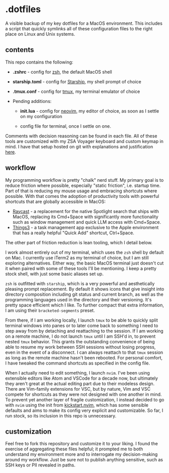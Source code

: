 # .dotfiles

A visible backup of my key dotfiles for a MacOS environment. This includes a script that quickly symlinks all of these configuration files to the right place on Linux and Unix systems.

## contents

This repo contains the following:

* **.zshrc** - config for [zsh](https://github.com/zsh-users/zsh), the default MacOS shell

* **starship.toml** - config for [Starship](https://github.com/starship/starship), my shell prompt of choice

* **.tmux.conf** - config for [tmux](https://github.com/tmux/tmux), my terminal emulator of choice

* Pending additions:

    * **init.lua** - config for [neovim](https://github.com/neovim/neovim), my editor of choice, as soon as I settle on my configuration

    * config file for terminal, once I settle on one.

Comments with decision reasoning can be found in each file. All of these tools are customized with my ZSA Voyager keyboard and custom keymap in mind. I have that setup hosted on git with explanations and justification [here](https://github.com/hb-robo/zsa-voyager-keymap).


## workflow

My programming workflow is pretty "chalk" nerd stuff. My primary goal is to reduce friction where possible, especially "static friction", i.e. startup time. Part of that is reducing my mouse usage and embracing shortcuts where possible. With that comes the adoption of productivity tools with powerful shortcuts that are globally accessible in MacOS:
* [Raycast](https://www.raycast.com/ios) - a replacement for the native Spotlight search that ships with MacOS, replacing its Cmd+Space with significantly more functionality such as window management and quick LLM access with Cmd+Space.
* [Things3](https://culturedcode.com/things/) - a task management app exclusive to the Apple environment that has a really helpful "Quick Add" shortcut, Ctrl+Space.

The other part of friction reduction is lean tooling, which I detail below.

I work almost entirely out of my terminal, which uses the `zsh` shell by default on Mac. I currently use iTerm2 as my terminal of choice, but I am still exploring alternatives. Either way, the basic MacOS terminal just doesn't cut it when paired with some of these tools I'll be mentioning. I keep a pretty stock shell, with just some basic aliases set up.

`zsh` is outfitted with `starship`, which is a very powerful and aesthetically pleasing prompt replacement. By default it shows icons that give insight into directory composition including git status and current branch, as well as the programming languages used in the directory and their versioning. It's pretty space efficient which I like. To further compact that extra information, I am using their `bracketed-segments` preset.

From there, if I am working locally, I launch `tmux` to be able to quickly split terminal windows into panes or to later come back to something I need to step away from by detaching and reattaching to the session. If I am working on a remote machine, I do not launch `tmux` until I am SSH'd in, to prevent nested `tmux` behavior. This grants the outstanding convenience of being able to resume my work between SSH sessions without losing progress, even in the event of a disconnect. I can always reattach to that `tmux` session as long as the remote machine hasn't been rebooted. For personal comfort, I have tweaked the command shortcuts as specified in the config file.

When I actually need to edit something, I launch `nvim`. I've been using extensible editors like Atom and VSCode for a decade now, but ultimately they aren't great at the actual editing part due to their modeless design. There are Vim-family extensions for VSC, but by nature, Vim and VSC compete for shortcuts as they were not designed with one another in mind. To prevent yet another layer of fragile customization, I instead decided to go with `nvim` using the init from [kickstart.nvim](https://github.com/nvim-lua/kickstart-nvim), which has some sensible defaults and aims to make its config very explicit and customizable. So far, I run stock, so its inclusion in this repo is unnecessary.

## customization

Feel free to fork this repository and customize it to your liking. I found the exercise of aggregating these files helpful; it prompted me to both understand my environment more and to interrogate my decision-making around my workflow. Just be sure not to publish anything sensitive, such as SSH keys or PII revealed in paths.